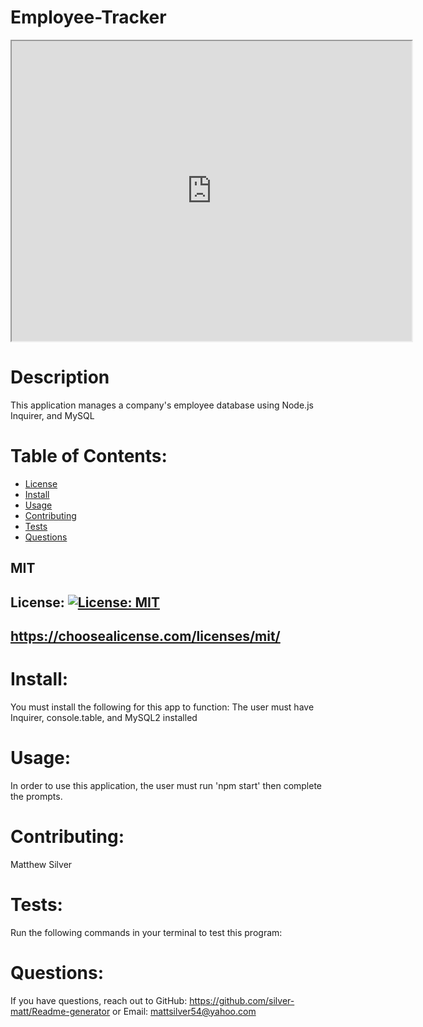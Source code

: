   # Employee-Tracker

<iframe src="https://drive.google.com/file/d/1h3nxxBZEoI7NggsvCb1rI9leqEdHums5/preview" width="640" height="480"></iframe>

  # Description 
  This application manages a company's employee database using Node.js Inquirer, and MySQL

  # Table of Contents:
  * [License](#License)
  * [Install](#Install)
  * [Usage](#Usage)
  * [Contributing](#Contributing)
  * [Tests](#Tests)
  * [Questions](#Questions)

  ## MIT
  ## License: [![License: MIT](https://img.shields.io/badge/License-MIT-yellow.svg)](https://opensource.org/licenses/MIT)
  ## https://choosealicense.com/licenses/mit/

  # Install:
  You must install the following for this app to function: The user must have Inquirer, console.table, and MySQL2 installed

  # Usage:
  In order to use this application, the user must run 'npm start' then complete the prompts.

  # Contributing:
  Matthew Silver

  # Tests:
  Run the following commands in your terminal to test this program: 

  # Questions:
  If you have questions, reach out to 
  GitHub: https://github.com/silver-matt/Readme-generator
  or
  Email: mattsilver54@yahoo.com
